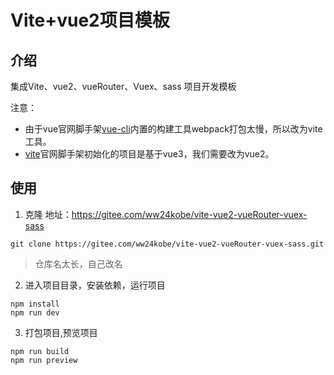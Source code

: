 # Vite+vue2项目模板
## 介绍
集成Vite、vue2、vueRouter、Vuex、sass 项目开发模板

注意：
- 由于vue官网脚手架[vue-cli](https://cli.vuejs.org/zh/index.html)内置的构建工具webpack打包太慢，所以改为vite工具。
- [vite](https://vitejs.cn/)官网脚手架初始化的项目是基于vue3，我们需要改为vue2。

## 使用

1. 克隆
地址：https://gitee.com/ww24kobe/vite-vue2-vueRouter-vuex-sass
```
git clone https://gitee.com/ww24kobe/vite-vue2-vueRouter-vuex-sass.git
```
> 仓库名太长，自己改名

2. 进入项目目录，安装依赖，运行项目
```
npm install
npm run dev
```
3. 打包项目,预览项目
```
npm run build
npm run preview
```